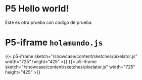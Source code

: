# P5 Hello world!

Este es otra prueba con código de prueba:

# P5-iframe `holamundo.js`


{{< p5-iframe sketch="/showcase/content/sketches/pixelator.js" width="725" height="425" >}}
{{< p5-iframe sketch="/showcase/content/sketches/pixelator.js" width="725" height="425" >}}





